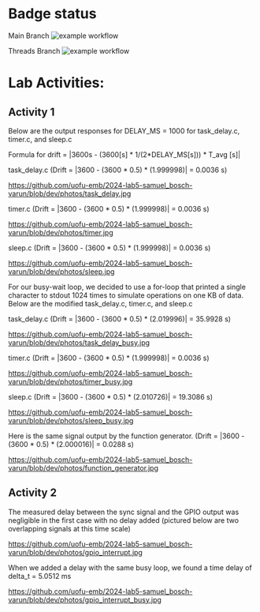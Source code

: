 # Badge status
Main Branch
![example workflow](https://github.com/uofu-emb/2024-lab5-samuel_bosch-varun/actions/workflows/main.yml/badge.svg)

Threads Branch
![example workflow](https://github.com/uofu-emb/2024-lab5-samuel_bosch-varun/actions/workflows/main.yml/badge.svg?branch=dev)

# Lab Activities:

## Activity 1
Below are the output responses for DELAY_MS = 1000 for task_delay.c, timer.c, and sleep.c

Formula for drift = |3600s - (3600[s] * 1/(2*DELAY_MS[s])) * T_avg [s]|

task_delay.c (Drift = |3600 - (3600 * 0.5) * (1.999998)| = 0.0036 s)

https://github.com/uofu-emb/2024-lab5-samuel_bosch-varun/blob/dev/photos/task_delay.jpg

timer.c (Drift = |3600 - (3600 * 0.5) * (1.999998)| = 0.0036 s)

https://github.com/uofu-emb/2024-lab5-samuel_bosch-varun/blob/dev/photos/timer.jpg

sleep.c (Drift = |3600 - (3600 * 0.5) * (1.999998)| = 0.0036 s)

https://github.com/uofu-emb/2024-lab5-samuel_bosch-varun/blob/dev/photos/sleep.jpg


For our busy-wait loop, we decided to use a for-loop that printed a single character to stdout 1024 times to simulate operations on one KB of data. Below are the modified task_delay.c, timer.c, and sleep.c

task_delay.c (Drift = |3600 - (3600 * 0.5) * (2.019996)| = 35.9928 s)

https://github.com/uofu-emb/2024-lab5-samuel_bosch-varun/blob/dev/photos/task_delay_busy.jpg

timer.c (Drift = |3600 - (3600 * 0.5) * (1.999998)| = 0.0036 s)

https://github.com/uofu-emb/2024-lab5-samuel_bosch-varun/blob/dev/photos/timer_busy.jpg

sleep.c (Drift = |3600 - (3600 * 0.5) * (2.010726)| = 19.3086 s)

https://github.com/uofu-emb/2024-lab5-samuel_bosch-varun/blob/dev/photos/sleep_busy.jpg

Here is the same signal output by the function generator.
(Drift = |3600 - (3600 * 0.5) * (2.000016)| = 0.0288 s)

https://github.com/uofu-emb/2024-lab5-samuel_bosch-varun/blob/dev/photos/function_generator.jpg

## Activity 2
The measured delay between the sync signal and the GPIO output was negligible in the first case with no delay added (pictured below are two overlapping signals at this time scale)

https://github.com/uofu-emb/2024-lab5-samuel_bosch-varun/blob/dev/photos/gpio_interrupt.jpg

When we added a delay with the same busy loop, we found a time delay of delta_t = 5.0512 ms

https://github.com/uofu-emb/2024-lab5-samuel_bosch-varun/blob/dev/photos/gpio_interrupt_busy.jpg
